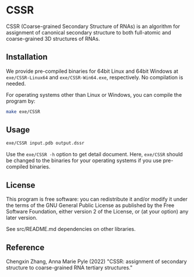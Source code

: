 # CSSR #
CSSR (Coarse-grained Secondary Structure of RNAs) is an algorithm for
assignment of canonical secondary structure to both full-atomic and
coarse-grained 3D structures of RNAs.

## Installation ##
We provide pre-compiled binaries for 64bit Linux and 64bit Windows
at ``exe/CSSR-Linux64`` and ``exe/CSSR-Win64.exe``, respectively.
No compilation is needed.

For operating systems other than Linux or Windows, you can compile
the program by:
```bash
make exe/CSSR
```

## Usage ##

```bash
exe/CSSR input.pdb output.dssr
```

Use the ``exe/CSSR -h`` option to get detail document.
Here, ``exe/CSSR`` should be changed to the binaries for your operating
systems if you use pre-compiled binaries.

## License ##

This program is free software: you can redistribute it and/or modify
it under the terms of the GNU General Public License as published by
the Free Software Foundation, either version 2 of the License, or
(at your option) any later version.

See src/README.md dependencies on other libraries.

## Reference ##
Chengxin Zhang, Anna Marie Pyle (2022)
"CSSR: assignment of secondary structure to coarse-grained RNA tertiary structures."
